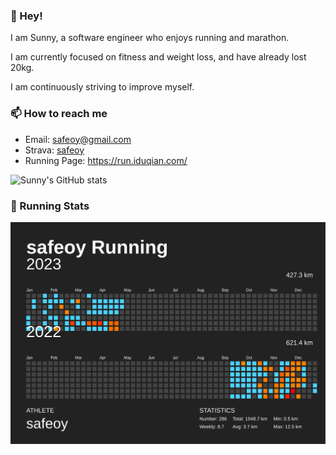 ### 👋 Hey! 

I am Sunny, a software engineer who enjoys running and marathon. 

I am currently focused on fitness and weight loss, and have already lost 20kg.

I am continuously striving to improve myself.

### 📫 How to reach me

- Email: safeoy@gmail.com
- Strava: [safeoy](https://www.strava.com/athletes/safeoy)
- Running Page: https://run.iduqian.com/

![Sunny's GitHub stats](https://github-readme-stats.vercel.app/api?username=safeoy)

### 🏃 Running Stats

![Sunny's Running stats](https://raw.githubusercontent.com/safeoy/running_page/master/assets/github.svg)
